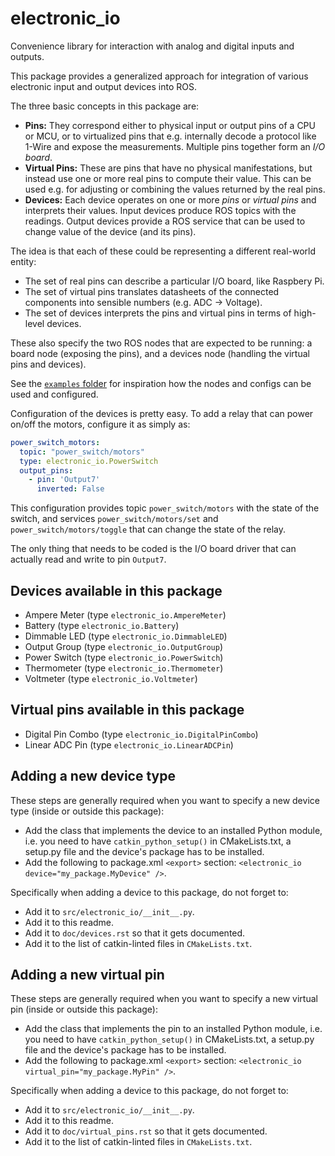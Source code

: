# electronic_io

Convenience library for interaction with analog and digital inputs and outputs.

This package provides a generalized approach for integration of various electronic input and output devices into ROS.

The three basic concepts in this package are:

- **Pins:** They correspond either to physical input or output pins of a CPU or MCU, or to virtualized pins that e.g.
  internally decode a protocol like 1-Wire and expose the measurements. Multiple pins together form an
  *I/O board*.
- **Virtual Pins:** These are pins that have no physical manifestations, but instead use one or more real pins to
  compute their value. This can be used e.g. for adjusting or combining the values returned by the
  real pins.
- **Devices:** Each device operates on one or more *pins* or *virtual pins* and interprets their values. Input devices
  produce ROS topics with the readings. Output devices provide a ROS service that can be used to change
  value of the device (and its pins).

The idea is that each of these could be representing a different real-world entity:

- The set of real pins can describe a particular I/O board, like Raspbery Pi.
- The set of virtual pins translates datasheets of the connected components into sensible numbers (e.g. ADC -> Voltage).
- The set of devices interprets the pins and virtual pins in terms of high-level devices.

These also specify the two ROS nodes that are expected to be running: a board node (exposing the pins), and a devices
node (handling the virtual pins and devices).

See the [`examples` folder](examples) for inspiration how the nodes and configs can be used and configured.

Configuration of the devices is pretty easy. To add a relay that can power on/off the motors, configure it as simply as:

```yaml
power_switch_motors:
  topic: "power_switch/motors"
  type: electronic_io.PowerSwitch
  output_pins:
    - pin: 'Output7'
      inverted: False
```

This configuration provides topic `power_switch/motors` with the state of the switch, and services
`power_switch/motors/set` and `power_switch/motors/toggle` that can change the state of the relay.

The only thing that needs to be coded is the I/O board driver that can actually read and write to pin `Output7`.

## Devices available in this package

- Ampere Meter (type `electronic_io.AmpereMeter`)
- Battery (type `electronic_io.Battery`)
- Dimmable LED (type `electronic_io.DimmableLED`)
- Output Group (type `electronic_io.OutputGroup`)
- Power Switch (type `electronic_io.PowerSwitch`)
- Thermometer (type `electronic_io.Thermometer`)
- Voltmeter (type `electronic_io.Voltmeter`)

## Virtual pins available in this package

- Digital Pin Combo (type `electronic_io.DigitalPinCombo`)
- Linear ADC Pin (type `electronic_io.LinearADCPin`)

## Adding a new device type

These steps are generally required when you want to specify a new device type (inside or outside this package):

- Add the class that implements the device to an installed Python module, i.e. you need to have `catkin_python_setup()`
  in CMakeLists.txt, a setup.py file and the device's package has to be installed.
- Add the following to package.xml `<export>` section: `<electronic_io device="my_package.MyDevice" />`.

Specifically when adding a device to this package, do not forget to:

- Add it to `src/electronic_io/__init__.py`.
- Add it to this readme.
- Add it to `doc/devices.rst` so that it gets documented.
- Add it to the list of catkin-linted files in `CMakeLists.txt`.

## Adding a new virtual pin

These steps are generally required when you want to specify a new virtual pin (inside or outside this package):

- Add the class that implements the pin to an installed Python module, i.e. you need to have `catkin_python_setup()`
  in CMakeLists.txt, a setup.py file and the device's package has to be installed.
- Add the following to package.xml `<export>` section: `<electronic_io virtual_pin="my_package.MyPin" />`.

Specifically when adding a device to this package, do not forget to:

- Add it to `src/electronic_io/__init__.py`.
- Add it to this readme.
- Add it to `doc/virtual_pins.rst` so that it gets documented.
- Add it to the list of catkin-linted files in `CMakeLists.txt`.
